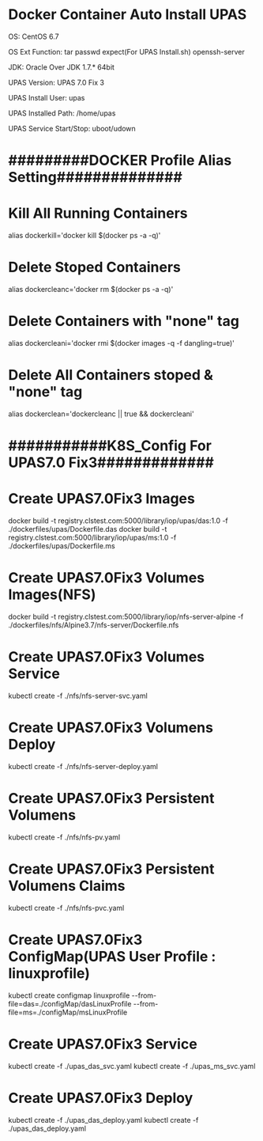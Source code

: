 # Docker Container Auto Install UPAS 

OS: CentOS 6.7

OS Ext Function: tar passwd expect(For UPAS Install.sh) openssh-server 

JDK: Oracle Over JDK 1.7.* 64bit

UPAS Version: UPAS 7.0 Fix 3 

UPAS Install User: upas

UPAS Installed Path: /home/upas

UPAS Service Start/Stop: uboot/udown



# #########DOCKER Profile Alias Setting##############
# Kill All Running Containers
alias dockerkill='docker kill $(docker ps -a -q)'
 
# Delete Stoped Containers
alias dockercleanc='docker rm $(docker ps -a -q)'
 
# Delete Containers with "none" tag
alias dockercleani='docker rmi $(docker images -q -f dangling=true)'
 
# Delete All Containers stoped & "none" tag
alias dockerclean='dockercleanc || true && dockercleani'



# ###########K8S_Config For UPAS7.0 Fix3#############
# Create UPAS7.0Fix3 Images
docker build -t registry.clstest.com:5000/library/iop/upas/das:1.0 -f ./dockerfiles/upas/Dockerfile.das
docker build -t registry.clstest.com:5000/library/iop/upas/ms:1.0 -f ./dockerfiles/upas/Dockerfile.ms

# Create UPAS7.0Fix3 Volumes Images(NFS)
docker build -t registry.clstest.com:5000/library/iop/nfs-server-alpine -f ./dockerfiles/nfs/Alpine3.7/nfs-server/Dockerfile.nfs

# Create UPAS7.0Fix3 Volumes Service
kubectl create -f ./nfs/nfs-server-svc.yaml

# Create UPAS7.0Fix3 Volumens Deploy
kubectl create -f ./nfs/nfs-server-deploy.yaml

# Create UPAS7.0Fix3 Persistent Volumens
kubectl create -f ./nfs/nfs-pv.yaml

# Create UPAS7.0Fix3 Persistent Volumens Claims
kubectl create -f ./nfs/nfs-pvc.yaml

# Create UPAS7.0Fix3 ConfigMap(UPAS User Profile : linuxprofile)
kubectl create configmap linuxprofile --from-file=das=./configMap/dasLinuxProfile --from-file=ms=./configMap/msLinuxProfile

# Create UPAS7.0Fix3 Service
kubectl create -f ./upas_das_svc.yaml
kubectl create -f ./upas_ms_svc.yaml

# Create UPAS7.0Fix3 Deploy
kubectl create -f ./upas_das_deploy.yaml
kubectl create -f ./upas_das_deploy.yaml

